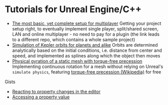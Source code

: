 # Tutorials for Unreal Engine/C++

* [The most basic, yet complete setup for multiplayer](https://github.com/rubenmoor/TutorialMPBasics) Getting your project setup
  right, to eventually implement single player, split/shared screen, LAN and online multiplayer - no need
  to pay for a plugin (the link leads to a different repo, which contains a whole sample project)
* [Simulation of Kepler orbits for planets and alike](KeplerOrbits.md) Orbits are determined analytically based on the initial
  conditions, i.e. distance from center and speed, and implemented as splines along which the object then moves
* [Physical gyration of a static mesh with torque-free precession](PhysicalGyration.md) Implementing
  continuous rotation for a mesh without relying on Unreal's  `simulate physics`, featuring [torque-free
  precession (Wikipedia)](https://en.wikipedia.org/wiki/Precession) for free
  
Gists

* [Reacting to property changes in the editor](PostEditChangeProperty.md)
* [Accessing a property value](AccessPropertyValue.md)
